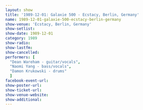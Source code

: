 ```yaml
---
layout: show
title: '1989-12-01: Galaxie 500 - Ecstacy, Berlin, Germany'
name: 1989-12-01-galaxie-500-ecstacy-berlin-germany
show-venue: 'Ecstacy, Berlin, Germany'
show-setlist: 
show-date: 1989-12-01
category: 1989
show-radio: 
show-lastfm: 
show-cancelled: 
performers: [
  "Dean Wareham - guitar/vocals",
  "Naomi Yang - bass/vocals",
  "Damon Krukowski - drums"
  ]
facebook-event-url: 
show-poster-url: 
show-ticket-url: 
show-venue-website: 
show-additional: 
---
```


